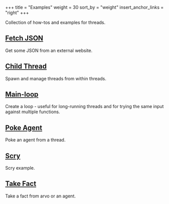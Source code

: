 +++
title = "Examples"
weight = 30
sort_by = "weight"
insert_anchor_links = "right"
+++

Collection of how-tos and examples for threads.

## [Fetch JSON](reference/arvo/threads/examples/get-json)

Get some JSON from an external website.

## [Child Thread](reference/arvo/threads/examples/child-thread)

Spawn and manage threads from within threads.

## [Main-loop](reference/arvo/threads/examples/main-loop)

Create a loop - useful for long-running threads and for trying the same input against multiple functions.

## [Poke Agent](reference/arvo/threads/examples/poke-agent)

Poke an agent from a thread.

## [Scry](reference/arvo/threads/examples/scry)

Scry example.

## [Take Fact](reference/arvo/threads/examples/take-fact)

Take a fact from arvo or an agent.
